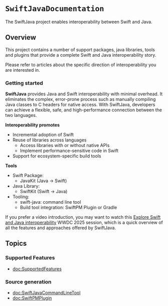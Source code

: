 # ``SwiftJavaDocumentation``

The SwiftJava project enables interoperability between Swift and Java.

## Overview

This project contains a number of support packages, java libraries, tools and plugins that provide a complete
Swift and Java interoperability story.

Please refer to articles about the specific direction of interoperability you are interested in.

### Getting started

**SwiftJava** provides Java and Swift interoperability with minimal overhead. It eliminates the complex, error-prone process such as manually compiling Java classes to C headers for native access. With SwiftJava, developers can achieve a flexible, safe, and high-performance connection between the two languages.

**Interoperability promotes**
- Incremental adoption of Swift
- Reuse of libraries across languages
    - Access libraries with or without native APIs
    - Implement performance-sensitive code in Swift
- Support for ecosystem-specific build tools

**Tools**
- Swift Package: 
    - JavaKit (Java -> Swift)
- Java Library: 
    - SwiftKit (Swift -> Java)
- Tooling: 
    - swift-java: command line tool 
    - Build tool integration: SwiftPM Plugin or Gradle 


If you prefer a video introduction, you may want to watch this 
[Explore Swift and Java interoperability](https://www.youtube.com/watch?v=QSHO-GUGidA) 
WWDC 2025 session,
which is a quick overview of all the features and approaches offered by SwiftJava.

## Topics

### Supported Features

- <doc:SupportedFeatures>


### Source generation

- <doc:SwiftJavaCommandLineTool>
- <doc:SwiftPMPlugin>

